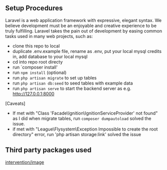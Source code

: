 ## Setup Procedures

Laravel is a web application framework with expressive, elegant syntax. We believe development must be an enjoyable and creative experience to be truly fulfilling. Laravel takes the pain out of development by easing common tasks used in many web projects, such as:

- clone this repo to local 
- duplicate .env.example file, rename as .env, put your local mysql credits in, add database to your local mysql
- cd into repo root directy
- run `composer install'
- run `npm install` (optional)
- run `php artisan migrate` to set up tables
- run `php artisan db:seed` to seed tables with example data
- run `php artisan serve` to start the backend server as e.g. http://127.0.0.1:8000

[Caveats]
- If met with "Class 'Facade\Ignition\IgnitionServiceProvider' not found" as I did when migrate tables, run `composer dumpautoload` solved the issue.
- if met with "League\Flysystem\Exception Impossible to create the root directory" error, run 'php artisan storage:link' solved the issue

## Third party packages used
[intervention/image](https://github.com/Intervention/image)

